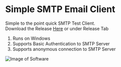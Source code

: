 # Simple SMTP Email Client
Simple to the point quick SMTP Test Client.  
Download the Release [Here](https://github.com/CodeCowboyOrg/SimpleSMTPClient/releases) or under Release Tab

1. Runs on Windows
2. Supports Basic Authentication to SMTP Server
3. Supports anonymous connection to SMTP Server

![Image of Software](https://github.com/CodeCowboyOrg/SimpleSMTPClient/blob/master/source/SimpleSmtpClient/SimpleSMTPClient.jpg)

